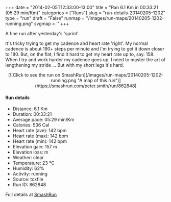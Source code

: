 +++
date = "2014-02-05T12:33:00-13:00"
title = "Ran 6.1 Km in 00:33:21 (05:29 min/Km)"
categories = ["Runs"]
slug = "run-details-20140205-1202"
type = "run"
draft = "False"
runmap = "/images/run-maps/20140205-1202-running.png"
svgmap = '<polyline points="92 48, 96 44, 100 33, 89 30, 82 31, 71 35, 67 36, 37 61, 32 62, 10 70, 6 70, 1 67, 0 63, 48 32, 54 33, 64 39, 67 36, 79 33, 83 31, 88 30, 99 32, 99 36, 93 48">'
+++

A fine run after yesterday's 'sprint'. 

It's tricky trying to get my cadence and heart rate 'right'. My normal cadence is about 190+ steps per minute and I'm trying to get it down closer to 180. But, on the flat, I find it hard to get my heart rate up to, say. 158. When I try and work harder my cadence goes up. I need to master the art of lengthening my stride ... But with my short legs it's hard. 



<!--more-->

<center>
[![Click to see the run on SmashRun](/images/run-maps/20140205-1202-running.png "A map of this run")](https://smashrun.com/peter.smith/run/862848)
</center>

#### Run details

* Distance: 6.1 Km
* Duration: 00:33:21
* Average pace: 05:29 min/Km
* Calories: 536 Cal
* Heart rate (ave): 142 bpm
* Heart rate (max): 142 bpm
* Heart rate (min): 142 bpm
* Elevation gain: 157 m
* Elevation loss:  m
* Weather: clear
* Temperature: 23 &deg;C
* Humidity: 62%
* Activity: running
* Source: tcxfile
* Run ID: 862848

Full details at [SmashRun](https://smashrun.com/peter.smith/run/862848)